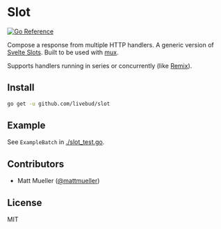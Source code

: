 # Slot

[![Go Reference](https://pkg.go.dev/badge/github.com/livebud/slot.svg)](https://pkg.go.dev/github.com/livebud/slot)

Compose a response from multiple HTTP handlers. A generic version of [Svelte Slots](https://svelte.dev/examples/slots). Built to be used with [mux](http://github.com/livebud/mux).

Supports handlers running in series or concurrently (like [Remix](https://remix.run/docs/en/main/discussion/routes)).

## Install

```sh
go get -u github.com/livebud/slot
```

## Example

See `ExampleBatch` in [./slot_test.go](./slot_test.go).

## Contributors

- Matt Mueller ([@mattmueller](https://twitter.com/mattmueller))

## License

MIT
